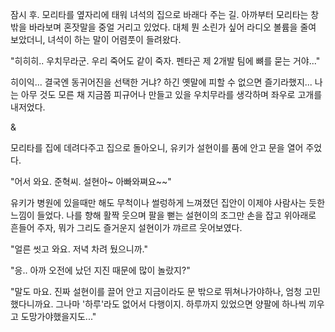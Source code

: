 잠시 후. 모리타를 옆자리에 태워 녀석의 집으로 바래다 주는 길. 아까부터 모리타는 창 밖을 바라보며 혼잣말을 중얼 거리고 있었다. 
대체 뭔 소린가 싶어 라디오 볼륨을 줄여 보았더니, 녀석이 하는 말이 어렴풋이 들려왔다. 

"히히히.. 우치무라군. 우리 죽어도 같이 죽자. 펜타곤 제 2개발 팀에 뼈를 묻는 거야..." 

히이익... 결국엔 동귀어진을 선택한 거냐? 하긴 옛말에 피할 수 없으면 즐기라했지... 
나는 아무 것도 모른 채 지금쯤 피규어나 만들고 있을 우치무라를 생각하며 좌우로 고개를 내저었다. 

& 

모리타를 집에 데려다주고 집으로 돌아오니, 유키가 설현이를 품에 안고 문을 열어 주었다. 

"어서 와요. 준혁씨. 설현아~ 아빠와쪄요~~" 

유키가 병원에 있을때만 해도 무척이나 썰렁하게 느껴졌던 집안이 이제야 사람사는 듯한 느낌이 들었다. 
나를 향해 활짝 웃으며 팔을 뻗는 설현이의 조그만 손을 잡고 위아래로 흔들어 주자, 뭐가 그리도 즐거운지 설현이가 꺄르르 웃어보였다. 

"얼른 씻고 와요. 저녁 차려 뒀으니까." 

"응.. 아까 오전에 났던 지진 때문에 많이 놀랐지?" 

"말도 마요. 진짜 설현이를 끌어 안고 지금이라도 문 밖으로 뛰쳐나가야하나, 엄청 고민했다니까요. 그나마 '하루'라도 없어서 다행이지. 하루까지 있었으면 양팔에 하나씩 끼우고 도망가야했을지도..." 